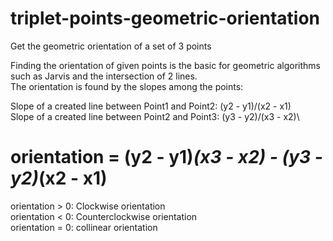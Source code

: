 # triplet-points-geometric-orientation
Get the geometric orientation of a set of 3 points

Finding the orientation of given points is the basic for geometric algorithms such as Jarvis and the intersection of 2 lines.\
The orientation is found by the slopes among the points:

Slope of a created line between Point1 and Point2: (y2 - y1)/(x2 - x1)\
Slope of a created line between Point2 and Point3: (y3 - y2)/(x3 - x2)\

# orientation = (y2 - y1)*(x3 - x2) - (y3 - y2)*(x2 - x1)

orientation > 0: Clockwise orientation\
orientation < 0: Counterclockwise orientation\
orientation = 0: collinear orientation
